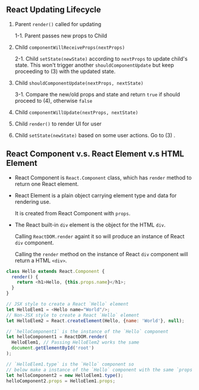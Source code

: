 ## React Updating Lifecycle

1. Parent `render()` called for updating

   1-1. Parent passes new props to Child

2. Child `componentWillReceiveProps(nextProps)`

   2-1. Child `setState(newState)` according to `nextProps` to update child's state. This won't trigger another `shouldComponentUpdate` but keep proceeding to (3) with the updated state.

3. Child `shouldComponentUpdate(nextProps, nextState)`
   
   3-1. Compare the new/old props and state and return `true` if should proceed to (4), otherwise `false`

4. Child `componentWillUpdate(nextProps, nextState)`

5. Child `render()` to render UI for user

6. Child `setState(newState)` based on some user actions. Go to (3) .


## React Component v.s. React Element v.s HTML Element

* React Component is `React.Component` class, which has `render` method to return one React element.

* React Element is a plain object carrying element type and data for rendering use. 

  It is created from React Component with `props`.

* The React built-in `div` element is the object for the HTML `div`.
  
  Calling `ReactDOM.render` againt it so will produce an instance of React `div` component.
  
  Calling the `render` method on the instance of React `div` component will return a HTML `<div>`.
  

```js
class Hello extends React.Component {
  render() {
    return <h1>Hello, {this.props.name}</h1>;
  }
}

// JSX style to create a React `Hello` element
let HelloElem1 = <Hello name="World"/>;
// Non-JSX style to create a React `Hello` element
let HelloElem2 = React.createElement(Hello, {name: 'World'}, null);

// `helloComponent1` is the instance of the `Hello` component
let helloComponent1 = ReactDOM.render(
  HelloElem1, // Passing HelloElem2 works the same 
  document.getElementById('root')
);

// `HelloElem1.type` is the `Hello` component so 
// below make a instance of the `Hello` component with the same `props` too.
let helloComponent2 = new HelloElem1.type();
helloComponent2.props = HelloElem1.props;
```
